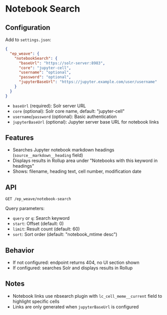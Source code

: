 # Notebook Search

## Configuration

Add to `settings.json`:

```json
{
  "ep_weave": {
    "notebookSearch": {
      "baseUrl": "https://solr-server:8983",
      "core": "jupyter-cell",
      "username": "optional",
      "password": "optional",
      "jupyterBaseUrl": "https://jupyter.example.com/user/username"
    }
  }
}
```

- `baseUrl` (required): Solr server URL
- `core` (optional): Solr core name, default: "jupyter-cell"
- `username`/`password` (optional): Basic authentication
- `jupyterBaseUrl` (optional): Jupyter server base URL for notebook links

## Features

- Searches Jupyter notebook markdown headings (`source__markdown__heading` field)
- Displays results in Rollup area under "Notebooks with this keyword in headings"
- Shows: filename, heading text, cell number, modification date

## API

`GET /ep_weave/notebook-search`

Query parameters:
- `query` or `q`: Search keyword
- `start`: Offset (default: 0)
- `limit`: Result count (default: 60)
- `sort`: Sort order (default: "notebook_mtime desc")

## Behavior

- If not configured: endpoint returns 404, no UI section shown
- If configured: searches Solr and displays results in Rollup

## Notes

- Notebook links use nbsearch plugin with `lc_cell_meme__current` field to highlight specific cells
- Links are only generated when `jupyterBaseUrl` is configured